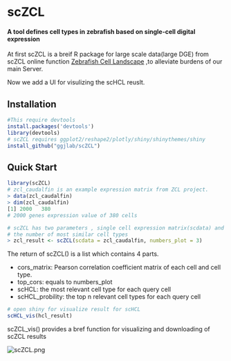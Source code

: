 # scZCL
#### A tool defines cell types in zebrafish based on single-cell digital expression
At first scZCL is a breif R package for large scale data(large DGE) from scZCL online function [Zebrafish Cell Landscape](http://10.71.115.210/ZCA/index.html) ,to alleviate burdens of our main Server.

Now we add a UI for visulizing the scHCL reuslt.

Installation
-----
```R
#This require devtools  
install.packages('devtools')
library(devtools)
# scZCL requires ggplot2/reshape2/plotly/shiny/shinythemes/shiny
install_github("ggjlab/scZCL")
```

Quick Start
----
```R
library(scZCL)
# zcl_caudalfin is an example expression matrix from ZCL project.
> data(zcl_caudalfin)
> dim(zcl_caudalfin)
[1] 2000   380
# 2000 genes expression value of 380 cells

# scZCL has two parameters , single cell expression matrix(scdata) and 
# the number of most similar cell types
> zcl_result <- scZCL(scdata = zcl_caudalfin, numbers_plot = 3)
```

The return of scZCL() is a list which contains 4 parts.
* cors_matrix: Pearson correlation coefficient matrix of each cell and cell type.
* top_cors: equals to numbers_plot
* scHCL: the most relevant cell type for each query cell
* scHCL_probility: the top n relevant cell types for each query cell

```R
# open shiny for visualize result for scHCL
scHCL_vis(hcl_result)
```

scZCL_vis() provides a bref function for visualizing and downloading of scZCL results

![scZCL.png](https://i.loli.net/2020/07/05/8PQ3seyUIaEHZXf.png)
